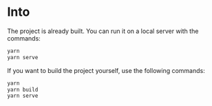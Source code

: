 # Into
The project is already built.
You can run it on a local server with the commands:
```bash
yarn
yarn serve
```

If you want to build the project yourself, use the following commands:
```bash
yarn
yarn build
yarn serve
```
